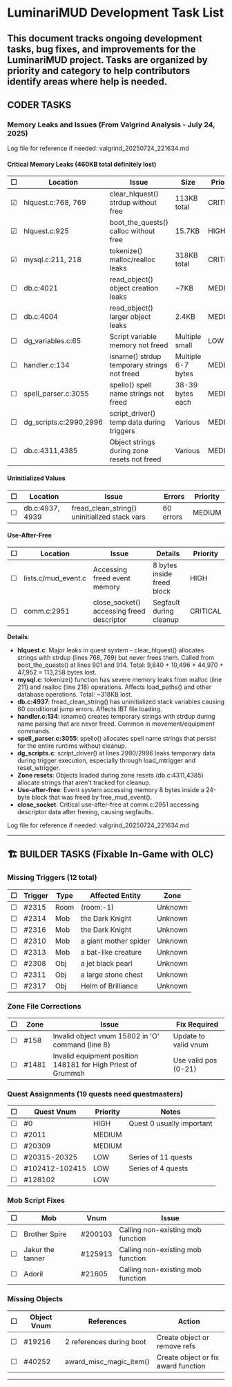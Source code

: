 # LuminariMUD Development Task List

This document tracks ongoing development tasks, bug fixes, and improvements for the LuminariMUD project. Tasks are organized by priority and category to help contributors identify areas where help is needed.
---

## CODER TASKS

### Memory Leaks and Issues (From Valgrind Analysis - July 24, 2025)

Log file for reference if needed: valgrind_20250724_221634.md

#### Critical Memory Leaks (460KB total definitely lost)
| ☐ | Location | Issue | Size | Priority |
|---|----------|-------|------|----------|
| ☑ | hlquest.c:768, 769 | clear_hlquest() strdup without free | 113KB total | CRITICAL |
| ☑ | hlquest.c:925 | boot_the_quests() calloc without free | 15.7KB | HIGH |
| ☑ | mysql.c:211, 218 | tokenize() malloc/realloc leaks | 318KB total | CRITICAL |
| ☐ | db.c:4021 | read_object() object creation leaks | ~7KB | MEDIUM |
| ☐ | db.c:4004 | read_object() larger object leaks | 2.4KB | MEDIUM |
| ☐ | dg_variables.c:65 | Script variable memory not freed | Multiple small | LOW |
| ☐ | handler.c:134 | isname() strdup temporary strings not freed | Multiple 6-7 bytes | MEDIUM |
| ☐ | spell_parser.c:3055 | spello() spell name strings not freed | 38-39 bytes each | MEDIUM |
| ☐ | dg_scripts.c:2990,2996 | script_driver() temp data during triggers | Various | MEDIUM |
| ☐ | db.c:4311,4385 | Object strings during zone resets not freed | Various | MEDIUM |

#### Uninitialized Values
| ☐ | Location | Issue | Errors | Priority |
|---|----------|-------|--------|----------|
| ☐ | db.c:4937, 4939 | fread_clean_string() uninitialized stack vars | 60 errors | MEDIUM |

#### Use-After-Free
| ☐ | Location | Issue | Details | Priority |
|---|----------|-------|---------|----------|
| ☐ | lists.c/mud_event.c | Accessing freed event memory | 8 bytes inside freed block | HIGH |
| ☐ | comm.c:2951 | close_socket() accessing freed descriptor | Segfault during cleanup | CRITICAL |

**Details**:
- **hlquest.c**: Major leaks in quest system - clear_hlquest() allocates strings with strdup (lines 768, 769) but never frees them. Called from boot_the_quests() at lines 901 and 914. Total: 9,840 + 10,496 + 44,970 + 47,952 = 113,258 bytes lost.
- **mysql.c**: tokenize() function has severe memory leaks from malloc (line 211) and realloc (line 218) operations. Affects load_paths() and other database operations. Total: ~318KB lost.
- **db.c:4937**: fread_clean_string() has uninitialized stack variables causing 60 conditional jump errors. Affects IBT file loading.
- **handler.c:134**: isname() creates temporary strings with strdup during name parsing that are never freed. Common in movement/equipment commands.
- **spell_parser.c:3055**: spello() allocates spell name strings that persist for the entire runtime without cleanup.
- **dg_scripts.c**: script_driver() at lines 2990/2996 leaks temporary data during trigger execution, especially through load_mtrigger and reset_wtrigger.
- **Zone resets**: Objects loaded during zone resets (db.c:4311,4385) allocate strings that aren't tracked for cleanup.
- **Use-after-free**: Event system accessing memory 8 bytes inside a 24-byte block that was freed by free_mud_event().
- **close_socket**: Critical use-after-free at comm.c:2951 accessing descriptor data after freeing, causing segfaults.

Log file for reference if needed: valgrind_20250724_221634.md

---

## 🏗️ BUILDER TASKS (Fixable In-Game with OLC)

### Missing Triggers (12 total)

| ☐ | Trigger | Type | Affected Entity | Zone |
|---|---------|------|-----------------|------|
| ☐ | #2315 | Room | (room:-1) | Unknown |
| ☐ | #2314 | Mob | the Dark Knight | Unknown |
| ☐ | #2316 | Mob | the Dark Knight | Unknown |
| ☐ | #2310 | Mob | a giant mother spider | Unknown |
| ☐ | #2313 | Mob | a bat-like creature | Unknown |
| ☐ | #2308 | Obj | a jet black pearl | Unknown |
| ☐ | #2311 | Obj | a large stone chest | Unknown |
| ☐ | #2317 | Obj | Helm of Brilliance | Unknown |

### Zone File Corrections

| ☐ | Zone | Issue | Fix Required |
|---|------|-------|--------------|
| ☐ | #158 | Invalid object vnum 15802 in 'O' command (line 8) | Update to valid vnum |
| ☐ | #1481 | Invalid equipment position 148181 for High Priest of Grummsh | Use valid pos (0-21) |

### Quest Assignments (19 quests need questmasters)

| ☐ | Quest Vnum | Priority | Notes |
|---|------------|----------|-------|
| ☐ | #0 | HIGH | Quest 0 usually important |
| ☐ | #2011 | MEDIUM | |
| ☐ | #20309 | MEDIUM | |
| ☐ | #20315-20325 | LOW | Series of 11 quests |
| ☐ | #102412-102415 | LOW | Series of 4 quests |
| ☐ | #128102 | LOW | |

### Mob Script Fixes

| ☐ | Mob | Vnum | Issue |
|---|-----|------|-------|
| ☐ | Brother Spire | #200103 | Calling non-existing mob function |
| ☐ | Jakur the tanner | #125913 | Calling non-existing mob function |
| ☐ | Adoril | #21605 | Calling non-existing mob function |

### Missing Objects

| ☐ | Object Vnum | References | Action |
|---|-------------|------------|---------|
| ☐ | #19216 | 2 references during boot | Create object or remove refs |
| ☐ | #40252 | award_misc_magic_item() | Create object or fix award function |

---

